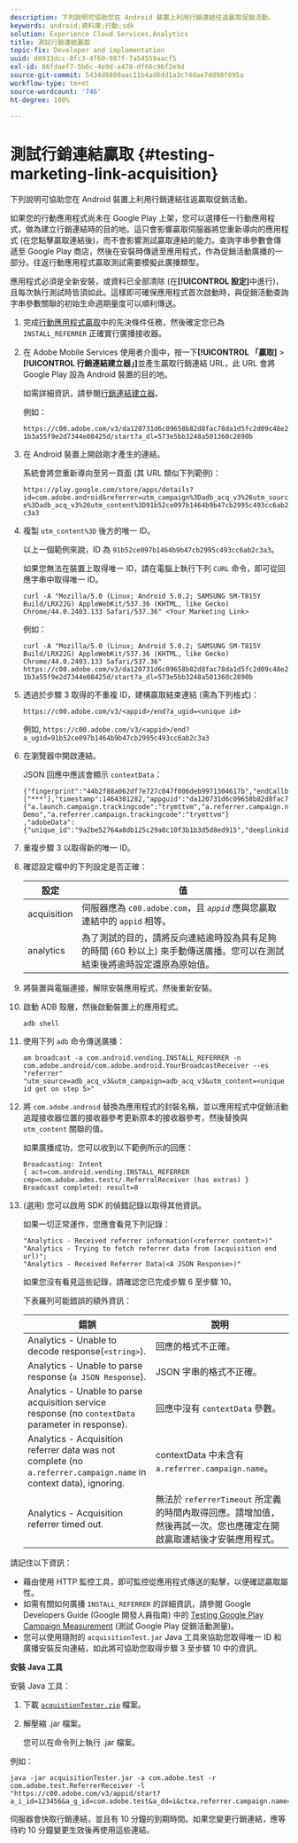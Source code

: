 ```yaml
---
description: 下列說明可協助您在 Android 裝置上利用行銷連結往返贏取促銷活動。
keywords: android;資料庫;行動;sdk
solution: Experience Cloud Services,Analytics
title: 測試行銷連結贏取
topic-fix: Developer and implementation
uuid: d0933dcc-8fc3-4f60-987f-7a54559aacf5
exl-id: 86fdaef7-5b6c-4e9d-a470-df66c96f2e9d
source-git-commit: 5434d8809aac11b4ad6dd1a3c74dae7dd98f095a
workflow-type: tm+mt
source-wordcount: '746'
ht-degree: 100%

---
```


# 測試行銷連結贏取 {#testing-marketing-link-acquisition}

下列說明可協助您在 Android 裝置上利用行銷連結往返贏取促銷活動。

如果您的行動應用程式尚未在 Google Play 上架，您可以選擇任一行動應用程式，做為建立行銷連結時的目的地。這只會影響贏取伺服器將您重新導向的應用程式 (在您點擊贏取連結後)，而不會影響測試贏取連結的能力。查詢字串參數會傳遞至 Google Play 商店，然後在安裝時傳遞至應用程式，作為促銷活動廣播的一部分。往返行動應用程式贏取測試需要模擬此廣播類型。

應用程式必須是全新安裝，或資料已全部清除 (在&#x200B;**[!UICONTROL 設定]**&#x200B;中進行)，且每次執行測試時皆須如此。這樣即可確保應用程式首次啟動時，與促銷活動查詢字串參數關聯的初始生命週期量度可以順利傳送。

1. 完成[行動應用程式贏取](/help/android/acquisition-main/acquisition.md)中的先決條件任務，然後確定您已為 `INSTALL_REFERRER` 正確實行廣播接收器。
1. 在 Adobe Mobile Services 使用者介面中，按一下&#x200B;**[!UICONTROL 「贏取]** > **[!UICONTROL 行銷連結建立器」]**&#x200B;並產生贏取行銷連結 URL，此 URL 會將 Google Play 設為 Android 裝置的目的地。

   如需詳細資訊，請參閱[行銷連結建立器](/help/using/acquisition-main/c-marketing-links-builder/c-marketing-links-builder.md)。

   例如：

   `https://c00.adobe.com/v3/da120731d6c09658b82d8fac78da1d5fc2d09c48e21b3a55f9e2d7344e08425d/start?a_dl=573e5bb3248a501360c2890b`

1. 在 Android 裝置上開啟剛才產生的連結。

   系統會將您重新導向至另一頁面 (其 URL 類似下列範例)：

   `https://play.google.com/store/apps/details?id=com.adobe.android&referrer=utm_campaign%3Dadb_acq_v3%26utm_source%3Dadb_acq_v3%26utm_content%3D91b52ce097b1464b9b47cb2995c493cc6ab2c3a3`

1. 複製 `utm_content%3D` 後方的唯一 ID。

   以上一個範例來說，ID 為 `91b52ce097b1464b9b47cb2995c493cc6ab2c3a3`。

   如果您無法在裝置上取得唯一 ID，請在電腦上執行下列 `CURL` 命令，即可從回應字串中取得唯一 ID。

   `curl -A "Mozilla/5.0 (Linux; Android 5.0.2; SAMSUNG SM-T815Y Build/LRX22G) AppleWebKit/537.36 (KHTML, like Gecko) Chrome/44.0.2403.133 Safari/537.36" <Your Marketing Link>`

   例如：

   `curl -A "Mozilla/5.0 (Linux; Android 5.0.2; SAMSUNG SM-T815Y Build/LRX22G) AppleWebKit/537.36 (KHTML, like Gecko) Chrome/44.0.2403.133 Safari/537.36" https://c00.adobe.com/v3/da120731d6c09658b82d8fac78da1d5fc2d09c48e21b3a55f9e2d7344e08425d/start?a_dl=573e5bb3248a501360c2890b`

1. 透過於步驟 3 取得的不重複 ID，建構贏取結束連結 (需為下列格式)：

   `https://c00.adobe.com/v3/<appid>/end?a_ugid=<unique id>`

   例如, `https://c00.adobe.com/v3/<appid>/end?a_ugid=91b52ce097b1464b9b47cb2995c493cc6ab2c3a3`

1. 在瀏覽器中開啟連結。

   JSON 回應中應該會顯示 `contextData`：

   ```
   {"fingerprint":"44b2f88a062df7e727c047f006deb9971304617b","endCallbacks":["***"],"timestamp":1464301282,"appguid":"da120731d6c09658b82d8fac78da1d5fc2d09c48e21b3a55f9e2d7344e08425d","contextData": 
   {"a.launch.campaign.trackingcode":"trymttvm","a.referrer.campaign.name":"Android Demo","a.referrer.campaign.trackingcode":"trymttvm"} 
   ,"adobeData":{"unique_id":"9a2be52764a8db125c29a8c10f3b1b3d5d8ed915","deeplinkid":"57476c26072932ec6d3a470b"}}.
   ```

1. 重複步驟 3 以取得新的唯一 ID。
1. 確認設定檔中的下列設定是否正確：

   | 設定 | 值 |
   |--- |--- |
   | acquisition | 伺服器應為 `c00.adobe.com`，且 *`appid`* 應與您贏取連結中的 `appid` 相等。 |
   | analytics | 為了測試的目的，請將反向連結逾時設為具有足夠的時間 (60 秒以上) 來手動傳送廣播。您可以在測試結束後將逾時設定還原為原始值。 |

1. 將裝置與電腦連接，解除安裝應用程式，然後重新安裝。
1. 啟動 ADB 殼層，然後啟動裝置上的應用程式。

   ```
   adb shell
   ```

1. 使用下列 `adb` 命令傳送廣播：

   ```
   am broadcast -a com.android.vending.INSTALL_REFERRER -n com.adobe.android/com.adobe.android.YourBroadcastReceiver --es "referrer" "utm_source=adb_acq_v3&utm_campaign=adb_acq_v3&utm_content=<unique id get on step 5>"
   ```

1. 將 `com.adobe.android` 替換為應用程式的封裝名稱，並以應用程式中促銷活動追蹤接收器位置的接收器參考更新原本的接收器參考，然後替換與 `utm_content` 關聯的值。

   如果廣播成功，您可以收到以下範例所示的回應：

   ```
   Broadcasting: Intent 
   { act=com.android.vending.INSTALL_REFERRER cmp=com.adobe.adms.tests/.ReferralReceiver (has extras) } 
   Broadcast completed: result=0 
   ```

1. (選用) 您可以啟用 SDK 的偵錯記錄以取得其他資訊。

   如果一切正常運作，您應會看見下列記錄：

   ```
   "Analytics - Received referrer information(<referrer content>)" 
   "Analytics - Trying to fetch referrer data from (acquisition end url)"; 
   "Analytics - Received Referrer Data(<A JSON Response>)"
   ```

   如果您沒有看見這些記錄，請確認您已完成步驟 6 至步驟 10。

   下表羅列可能錯誤的額外資訊：

   | 錯誤 | 說明 |
   |--- |--- |
   | Analytics - Unable to decode response(`<string>`). | 回應的格式不正確。 |
   | Analytics - Unable to parse response (`a JSON Response`). | JSON 字串的格式不正確。 |
   | Analytics - Unable to parse acquisition service response (no `contextData` parameter in response). | 回應中沒有 `contextData` 參數。 |
   | Analytics - Acquisition referrer data was not complete (no `a.referrer.campaign.name` in context data), ignoring. | contextData 中未含有 `a.referrer.campaign.name`。 |
   | Analytics - Acquisition referrer timed out. | 無法於 `referrerTimeout` 所定義的時間內取得回應。請增加值，然後再試一次。您也應確定在開啟贏取連結後才安裝應用程式。 |

請記住以下資訊：

* 藉由使用 HTTP 監控工具，即可監控從應用程式傳送的點擊，以便確認贏取屬性。
* 如需有關如何廣播 `INSTALL_REFERRER` 的詳細資訊，請參閱 Google Developers Guide (Google 開發人員指南) 中的 [Testing Google Play Campaign Measurement](https://developers.google.com/analytics/solutions/testing-play-campaigns) (測試 Google Play 促銷活動測量)。
* 您可以使用隨附的 `acquisitionTest.jar` Java 工具來協助您取得唯一 ID 和廣播安裝反向連結，如此將可協助您取得步驟 3 至步驟 10 中的資訊。

**安裝 Java 工具**

安裝 Java 工具：

1. 下載 [`acquistionTester.zip`](../assets/acquisitionTester.zip) 檔案。
1. 解壓縮 .jar 檔案。

   您可以在命令列上執行 .jar 檔案。

例如：

```
java -jar acquisitionTester.jar -a com.adobe.test -r com.adobe.test.ReferrerReceiver -l "https://c00.adobe.com/v3/appid/start?a_i_id=123456&a_g_id=com.adobe.test&a_dd=i&ctxa.referrer.campaign.name=name&ctxa.referrer.campaign.trackingcode=1234
```

伺服器會快取行銷連結，並且有 10 分鐘的到期時間。如果您變更行銷連結，應等待約 10 分鐘變更生效後再使用這些連結。

